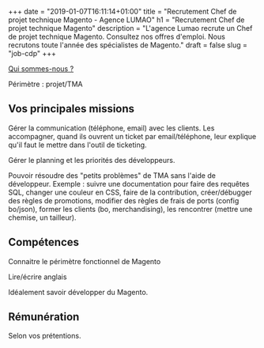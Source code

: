 +++
date = "2019-01-07T16:11:14+01:00"
title = "Recrutement Chef de projet technique Magento - Agence LUMAO"
h1 = "Recrutement Chef de projet technique Magento"
description = "L'agence Lumao recrute un Chef de projet technique Magento. Consultez nos offres d'emploi. Nous recrutons toute l'année des spécialistes de Magento."
draft = false
slug = "job-cdp"
+++

[Qui sommes-nous ?](/qui-sommes-nous/)

Périmètre : projet/TMA

## Vos principales missions

Gérer la communication (téléphone, email) avec les clients. Les accompagner, quand ils ouvrent un ticket par email/téléphone, leur explique qu'il faut le mettre dans l'outil de ticketing.

Gérer le planning et les priorités des développeurs.

Pouvoir résoudre des "petits problèmes" de TMA sans l'aide de développeur. Exemple : suivre une documentation pour faire
des requêtes SQL, changer une couleur en CSS, faire de la contribution, créer/débugger des règles de promotions, modifier
des règles de frais de ports (config bo/json), former les clients (bo, merchandising), les rencontrer (mettre une chemise, un tailleur).

## Compétences

Connaitre le périmètre fonctionnel de Magento

Lire/écrire anglais

Idéalement savoir développer du Magento.

## Rémunération

Selon vos prétentions.